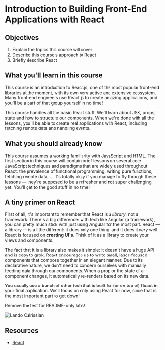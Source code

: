 # Introduction to Building Front-End Applications with React

## Objectives
1. Explain the topics this course will cover
2. Describe this course's approach to React
3. Briefly describe React

## What you'll learn in this course
This course is an introduction to React.js, one of the most popular front-end libraries at the moment, with its own very active and extensive ecosystem. Many front-end engineers use React.js to create amazing applications, and you'll be a part of that group yourself in no time!

This course handles all the basic React stuff. We'll learn about JSX, props, state and how to structure our components. When we're done with all the lessons, you'll be able to create real applications with React, including fetching remote data and handling events.

## What you should already know
This course assumes a working familiarity with JavaScript and HTML. The first section in this course will contain brief lessons on several core JavaScript techniques and paradigms that are widely used throughout React: the prevalence of functional programming, writing pure functions, fetching remote data, ... It's totally okay if you manage to fly through these lessons — they're supposed to be a refresher and not super challenging yet. You'll get to the good stuff in no time!

## A tiny primer on React
First of all, it's important to remember that React is a _library_, not a framework. There's a big difference: with tech like Angular (a framework), you can pretty much stick with just using Angular for the most part. React — a library — is a little different: it does only one thing, and it does it _very_ well. React is focused on **creating UI's**. Think of it as a library to create your views and components.

The fact that it is a library also makes it simple: it doesn't have a huge API and is easy to grok. React encourages us to write small, laser-focused components that compose together in an elegant manner. Due to its declarative nature, we don't need to concern ourselves with manually feeding data through our components. When a prop or the state of a component changes, it automatically re-renders based on its new data.

You usually use a bunch of other tech that is built for (or on top of) React in your final application. We'll focus on only using React for now, since that is the most important part to get down!

Remove the test for README-only labs!

![Lando Calrissian](https://media.giphy.com/media/3ornk7TgUdhjhTYgta/giphy.gif)


## Resources
- [React](https://facebook.github.io/react/)
